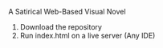 A Satirical Web-Based Visual Novel

1. Download the repository
2. Run index.html on a live server (Any IDE)
